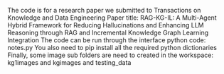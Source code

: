 The code is for a research paper we submitted to Transactions on Knowledge and Data Engineering
Paper title: RAG-KG-IL: A Multi-Agent Hybrid Framework for Reducing Hallucinations and Enhancing LLM Reasoning through RAG and Incremental Knowledge Graph Learning Integration
The code can be run through the interface python code: notes.py
You also need to pip install all the required python dictionaries
Finally, some image sub folders are need to created in the workspace: kg1images and kgimages and testing_data
